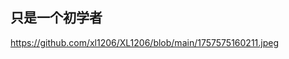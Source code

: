 ## 只是一个初学者
https://github.com/xl1206/XL1206/blob/main/1757575160211.jpeg
<!--![1757575160211](https://github.com/user-attachments/assets/35703e81-b25f-45b4-a516-37fdf407d25d)

**xl1206/XL1206** is a ✨ _special_ ✨ repository because its `README.md` (this file) appears on your GitHub profile.

Here are some ideas to get you started:


- 🔭 I’m currently working on ...
- 🌱 I’m currently learning ...
- 👯 I’m looking to collaborate on ...
- 🤔 I’m looking for help with ...
- 💬 Ask me about ...
- 📫 How to reach me: ...
- 😄 Pronouns: ...
- ⚡ Fun fact: ...
-->
